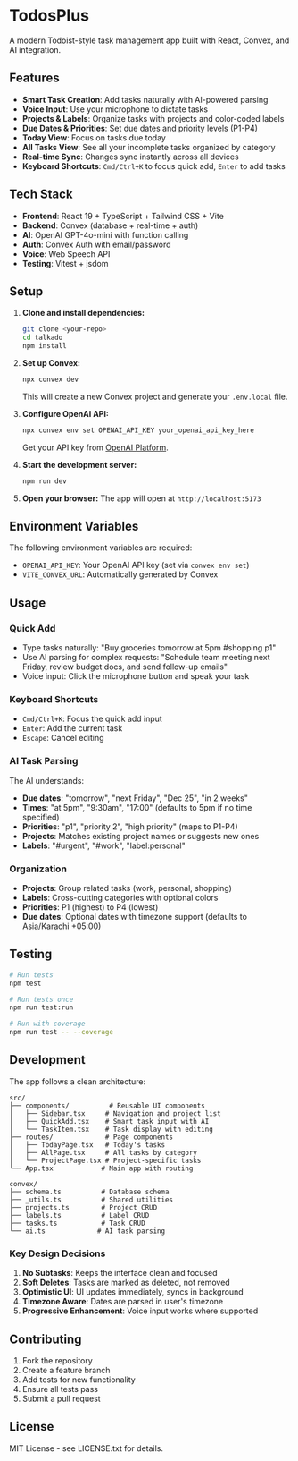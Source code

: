 # TodosPlus

A modern Todoist-style task management app built with React, Convex, and AI integration.

## Features

- **Smart Task Creation**: Add tasks naturally with AI-powered parsing
- **Voice Input**: Use your microphone to dictate tasks
- **Projects & Labels**: Organize tasks with projects and color-coded labels
- **Due Dates & Priorities**: Set due dates and priority levels (P1-P4)
- **Today View**: Focus on tasks due today
- **All Tasks View**: See all your incomplete tasks organized by category
- **Real-time Sync**: Changes sync instantly across all devices
- **Keyboard Shortcuts**: `Cmd/Ctrl+K` to focus quick add, `Enter` to add tasks

## Tech Stack

- **Frontend**: React 19 + TypeScript + Tailwind CSS + Vite
- **Backend**: Convex (database + real-time + auth)
- **AI**: OpenAI GPT-4o-mini with function calling
- **Auth**: Convex Auth with email/password
- **Voice**: Web Speech API
- **Testing**: Vitest + jsdom

## Setup

1. **Clone and install dependencies:**

   ```bash
   git clone <your-repo>
   cd talkado
   npm install
   ```

2. **Set up Convex:**

   ```bash
   npx convex dev
   ```

   This will create a new Convex project and generate your `.env.local` file.

3. **Configure OpenAI API:**

   ```bash
   npx convex env set OPENAI_API_KEY your_openai_api_key_here
   ```

   Get your API key from [OpenAI Platform](https://platform.openai.com/api-keys).

4. **Start the development server:**

   ```bash
   npm run dev
   ```

5. **Open your browser:**
   The app will open at `http://localhost:5173`

## Environment Variables

The following environment variables are required:

- `OPENAI_API_KEY`: Your OpenAI API key (set via `convex env set`)
- `VITE_CONVEX_URL`: Automatically generated by Convex

## Usage

### Quick Add

- Type tasks naturally: "Buy groceries tomorrow at 5pm #shopping p1"
- Use AI parsing for complex requests: "Schedule team meeting next Friday, review budget docs, and send follow-up emails"
- Voice input: Click the microphone button and speak your task

### Keyboard Shortcuts

- `Cmd/Ctrl+K`: Focus the quick add input
- `Enter`: Add the current task
- `Escape`: Cancel editing

### AI Task Parsing

The AI understands:

- **Due dates**: "tomorrow", "next Friday", "Dec 25", "in 2 weeks"
- **Times**: "at 5pm", "9:30am", "17:00" (defaults to 5pm if no time specified)
- **Priorities**: "p1", "priority 2", "high priority" (maps to P1-P4)
- **Projects**: Matches existing project names or suggests new ones
- **Labels**: "#urgent", "#work", "label:personal"

### Organization

- **Projects**: Group related tasks (work, personal, shopping)
- **Labels**: Cross-cutting categories with optional colors
- **Priorities**: P1 (highest) to P4 (lowest)
- **Due dates**: Optional dates with timezone support (defaults to Asia/Karachi +05:00)

## Testing

```bash
# Run tests
npm test

# Run tests once
npm run test:run

# Run with coverage
npm run test -- --coverage
```

## Development

The app follows a clean architecture:

```
src/
├── components/          # Reusable UI components
│   ├── Sidebar.tsx     # Navigation and project list
│   ├── QuickAdd.tsx    # Smart task input with AI
│   └── TaskItem.tsx    # Task display with editing
├── routes/             # Page components
│   ├── TodayPage.tsx   # Today's tasks
│   ├── AllPage.tsx     # All tasks by category
│   └── ProjectPage.tsx # Project-specific tasks
└── App.tsx            # Main app with routing

convex/
├── schema.ts          # Database schema
├── _utils.ts          # Shared utilities
├── projects.ts        # Project CRUD
├── labels.ts          # Label CRUD
├── tasks.ts           # Task CRUD
└── ai.ts             # AI task parsing
```

### Key Design Decisions

1. **No Subtasks**: Keeps the interface clean and focused
2. **Soft Deletes**: Tasks are marked as deleted, not removed
3. **Optimistic UI**: UI updates immediately, syncs in background
4. **Timezone Aware**: Dates are parsed in user's timezone
5. **Progressive Enhancement**: Voice input works where supported

## Contributing

1. Fork the repository
2. Create a feature branch
3. Add tests for new functionality
4. Ensure all tests pass
5. Submit a pull request

## License

MIT License - see LICENSE.txt for details.
